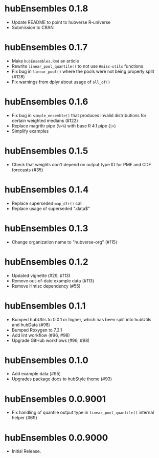# hubEnsembles 0.1.8

* Update README to point to hubverse R-universe
* Submission to CRAN

# hubEnsembles 0.1.7

* Make `hubEnsembles.Rmd` an article
* Rewrite `linear_pool_quantile()` to not use `Hmisc-utils` functions
* Fix bug in `linear_pool()` where the pools were not being properly split (#128)
* Fix warnings from dplyr about usage of `all_of()`

# hubEnsembles 0.1.6

* Fix bug in `simple_ensemble()` that produces invalid distributions for certain weighted medians (#122)
* Replace magrittr pipe (`%>%`) with base R 4.1 pipe (`|>`)
* Simplify examples

# hubEnsembles 0.1.5

* Check that weights don't depend on output type ID for PMF and CDF forecasts (#35)

# hubEnsembles 0.1.4

* Replace superseded `map_dfr()` call
* Replace usage of superseded ".data$"

# hubEnsembles 0.1.3

* Change organization name to "hubverse-org" (#115)

# hubEnsembles 0.1.2

* Updated vignette (#29, #113)
* Remove out-of-date example data (#113)
* Remove Hmisc dependency (#55)

# hubEnsembles 0.1.1

* Bumped hubUtils to 0.0.1 or higher, which has been split into hubUtils and hubData (#98)
* Bumped Roxygen to 7.3.1
* Add lint workflow (#96, #98)
* Upgrade GitHub workflows (#96, #98)

# hubEnsembles 0.1.0

* Add example data (#95)
* Upgrades package docs to hubStyle theme (#93)

# hubEnsembles 0.0.9001

* Fix handling of quantile output type in `linear_pool_quantile()` internal helper (#69)

# hubEnsembles 0.0.9000

* Initial Release.
